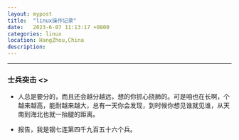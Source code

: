```yaml
---
layout: mypost
title:  "linux操作记录"
date:   2023-6-07 11:13:17 +0800
categories: linux 
location: HangZhou,China 
description:  
---
```

---

### 士兵突击 <<conquest of paradise>>

* 人总是要分的，而且还会越分越远，想的你抓心挠肺的。可是咱也在长啊，个越来越高，能耐越来越大，总有一天你会发现，到时候你想见谁就见谁，从天南到海北也就一抬腿的距离。

* 报告，我是钢七连第四千九百五十六个兵。
